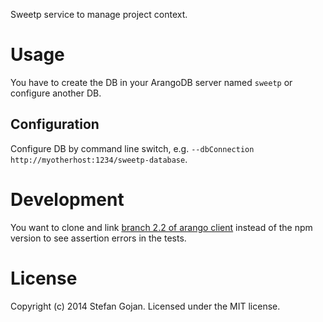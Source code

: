 Sweetp service to manage project context.

# Usage

You have to create the DB in your ArangoDB server named `sweetp` or configure another DB.

## Configuration

Configure DB by command line switch, e.g. `--dbConnection http://myotherhost:1234/sweetp-database`.


# Development

You want to clone and link
[branch 2.2 of arango client](https://github.com/triAGENS/ArangoDB-JavaScript/commits/2.2)
instead of the npm version to see assertion errors in the tests.

# License

Copyright (c) 2014 Stefan Gojan.
Licensed under the MIT license.

